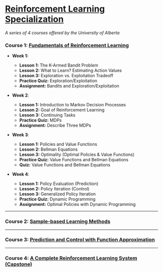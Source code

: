 # [Reinforcement Learning Specialization](https://www.coursera.org/specializations/reinforcement-learning)
<i>A series of 4 courses offered by the University of Alberta</i>

### Course 1: [Fundamentals of Reinforcement Learning](https://www.coursera.org/learn/fundamentals-of-reinforcement-learning)

* **Week 1:**

   * **Lesson 1:** The K-Armed Bandit Problem
   * **Lesson 2:** What to Learn? Estimating Action Values
   * **Lesson 3:** Exploration vs. Exploitation Tradeoff
   * **Practice Quiz:** Exploration/Exploitation
   * **Assignment:** Bandits and Exploration/Exploitation
    
* **Week 2**:
   
   * **Lesson 1:** Introduction to Markov Decision Processes
   * **Lesson 2:** Goal of Reinforcement Learning
   * **Lesson 3:** Continuing Tasks
   * **Practice Quiz:** MDPs
   * **Assignment:** Describe Three MDPs
    
* **Week 3**:

   * **Lesson 1:** Policies and Value Functions
   * **Lesson 2:** Bellman Equations
   * **Lesson 3:** Optimality (Optimal Policies & Value Functions)
   * **Practice Quiz:** Value Functions and Bellman Equations
   * **Quiz:** Value Functions and Bellman Equations
   
* **Week 4**:
   
   * **Lesson 1:** Policy Evaluation (Prediction)
   * **Lesson 2:** Policy Iteration (Control)
   * **Lesson 3:** Generalized Policy Iteration
   * **Practice Quiz:** Dynamic Programming
   * **Assignment:** Optimal Policies with Dynamic Programming
    
<hr>

### Course 2: [Sample-based Learning Methods](https://www.coursera.org/learn/sample-based-learning-methods)

<hr>

### Course 3: [Prediction and Control with Function Approximation](https://www.coursera.org/learn/prediction-control-function-approximation)

<hr>

### Course 4: [A Complete Reinforcement Learning System (Capstone)](https://www.coursera.org/learn/complete-reinforcement-learning-system)
